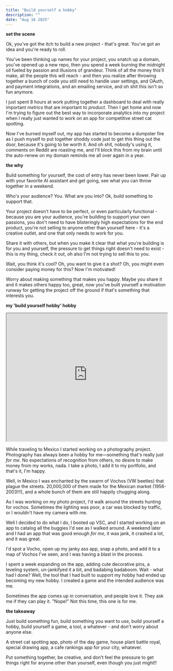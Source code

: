 ```yaml
---
title: "Build yourself a hobby"
description: ""
date: "Aug 16 2025"
---
```

**set the scene**

Ok, you've got the itch to build a new project - that's great. You've got an idea and you're ready to roll. 

You've been thinking up names for your project, you snatch up a domain, you've opened up a new repo, then you spend a week burning the midnight oil fueled by passion and illusions of grandeur. Think of all the money this'll make, all the people this will reach - and then you realize after throwing together a bunch of code you still need to handle user settings, and OAuth, and payment integrations, and an emailing service, and oh shit this isn't so fun anymore. 

I just spent 8 hours at work putting together a dashboard to deal with really important _metrics_ that are important to _product_. Then I get home and now I'm trying to figure out the best way to incorporate analytics into my project when I really just wanted to work on an app for competitive street cat spotting. 

Now I've burned myself out, my app has started to become a dumpster fire as I push myself to put together shoddy code just to get this thing out the door, because it's going to be worth it. And oh shit, nobody's using it, comments on Reddit are roasting me, and I'll block this from my brain until the auto-renew on my domain reminds me all over again in a year.

**the why**

Build something for yourself, the cost of entry has never been lower. Pair up with your favorite AI assistant and get going, see what you can throw together in a weekend. 

Who's your audience? You. What are you into? Ok, build something to support that. 

Your project doesn't have to be perfect, or even particularly functional - because you are your audience, you're building to support your own passions, you don't need to have blisteringly high expectations for the end product, you're not selling to anyone other than yourself here - it's a creative outlet, and one that only needs to work for you.

Share it with others, but when you make it clear that what you're building is for you and yourself, the pressure to get things right doesn't need to exist - this is my thing, check it out, oh also I'm not trying to sell this to you. 

Wait, you think it's cool? Oh, you want to give it a shot? Oh, you might even consider paying money for this? Now I'm motivated! 

Worry about making something that makes you happy. Maybe you share it and it makes others happy too, great, now you've built yourself a motivation runway for getting the project off the ground if that's something that interests you.

**my 'build yourself hobby' hobby**

 <iframe 
  src="https://vochogame.webmap.icdtea.com/embed" 
  width="100%" height
  ="400"></iframe>


While traveling to Mexico I started working on a photography project. Photography has always been a hobby for me—something that's really just _for me_. No expectations of recognition from others, no desire to make money from my works, nada. I take a photo, I add it to my portfolio, and that's it, I'm happy.

Well, in Mexico I was enchanted by the swarm of Vochos (VW beetles) that plague the streets. 20,000,000 of them made for the Mexican market (1956-2003!!!), and a whole bunch of them are still happily chugging along. 

As I was working on my photo project, I'd walk around the streets hunting for vochos. Sometimes the lighting was poor, a car was blocked by traffic, or I wouldn't have my camera with me.

Well I decided to do what I do, I booted up VSC, and I started working on an app to catalog all the buggies I'd see as I walked around. A weekend later and I had an app that was good enough _for me_, it was jank, it crashed a lot, and it was great. 

I'd spot a Vocho, open up my janky ass app, snap a photo, and add it to a map of Vochos I've seen, and I was having a blast in the process.

I spent a week expanding on the app, adding cute decorative pins, a leveling system, un-jankifyed it a bit, and badabing badaboom. Wait - what had I done? Well, the tool that I had built to support my hobby had ended up becoming my new hobby. I created a game and the intended audience was me.

Sometimes the app comes up in conversation, and people love it. They ask me if they can play it. "Nope!" Not this time, this one is for me.

**the takeaway** 

Just build something fun, build something you want to use, build yourself a hobby, build yourself a game, a tool, a whatever - and don't worry about anyone else.

A street cat spotting app, photo of the day game, house plant battle royal, special drawing app, a cafe rankings app for your city, whatever. 

Put something together, be creative, and don't feel the pressure to get things right for anyone other than yourself, even though you just might!!